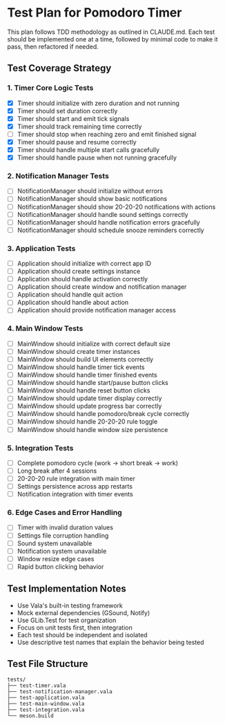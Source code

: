 # Test Plan for Pomodoro Timer

This plan follows TDD methodology as outlined in CLAUDE.md. Each test should be implemented one at a time, followed by minimal code to make it pass, then refactored if needed.

## Test Coverage Strategy

### 1. Timer Core Logic Tests
- [x] Timer should initialize with zero duration and not running
- [x] Timer should set duration correctly
- [x] Timer should start and emit tick signals
- [x] Timer should track remaining time correctly
- [ ] Timer should stop when reaching zero and emit finished signal
- [x] Timer should pause and resume correctly
- [x] Timer should handle multiple start calls gracefully
- [x] Timer should handle pause when not running gracefully

### 2. Notification Manager Tests
- [ ] NotificationManager should initialize without errors
- [ ] NotificationManager should show basic notifications
- [ ] NotificationManager should show 20-20-20 notifications with actions
- [ ] NotificationManager should handle sound settings correctly
- [ ] NotificationManager should handle notification errors gracefully
- [ ] NotificationManager should schedule snooze reminders correctly

### 3. Application Tests
- [ ] Application should initialize with correct app ID
- [ ] Application should create settings instance
- [ ] Application should handle activation correctly
- [ ] Application should create window and notification manager
- [ ] Application should handle quit action
- [ ] Application should handle about action
- [ ] Application should provide notification manager access

### 4. Main Window Tests
- [ ] MainWindow should initialize with correct default size
- [ ] MainWindow should create timer instances
- [ ] MainWindow should build UI elements correctly
- [ ] MainWindow should handle timer tick events
- [ ] MainWindow should handle timer finished events
- [ ] MainWindow should handle start/pause button clicks
- [ ] MainWindow should handle reset button clicks
- [ ] MainWindow should update timer display correctly
- [ ] MainWindow should update progress bar correctly
- [ ] MainWindow should handle pomodoro/break cycle correctly
- [ ] MainWindow should handle 20-20-20 rule toggle
- [ ] MainWindow should handle window size persistence

### 5. Integration Tests
- [ ] Complete pomodoro cycle (work → short break → work)
- [ ] Long break after 4 sessions
- [ ] 20-20-20 rule integration with main timer
- [ ] Settings persistence across app restarts
- [ ] Notification integration with timer events

### 6. Edge Cases and Error Handling
- [ ] Timer with invalid duration values
- [ ] Settings file corruption handling
- [ ] Sound system unavailable
- [ ] Notification system unavailable
- [ ] Window resize edge cases
- [ ] Rapid button clicking behavior

## Test Implementation Notes

- Use Vala's built-in testing framework
- Mock external dependencies (GSound, Notify)
- Use GLib.Test for test organization
- Focus on unit tests first, then integration
- Each test should be independent and isolated
- Use descriptive test names that explain the behavior being tested

## Test File Structure
```
tests/
├── test-timer.vala
├── test-notification-manager.vala
├── test-application.vala
├── test-main-window.vala
├── test-integration.vala
└── meson.build
```